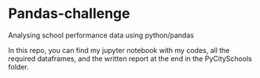 # Pandas-challenge
Analysing school performance data using python/pandas

In this repo, you can find my jupyter notebook with my codes, all the required dataframes, and the written report at the end in the PyCitySchools folder. 